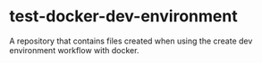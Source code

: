 # test-docker-dev-environment
A repository that contains files created when using the create dev environment workflow with docker.
